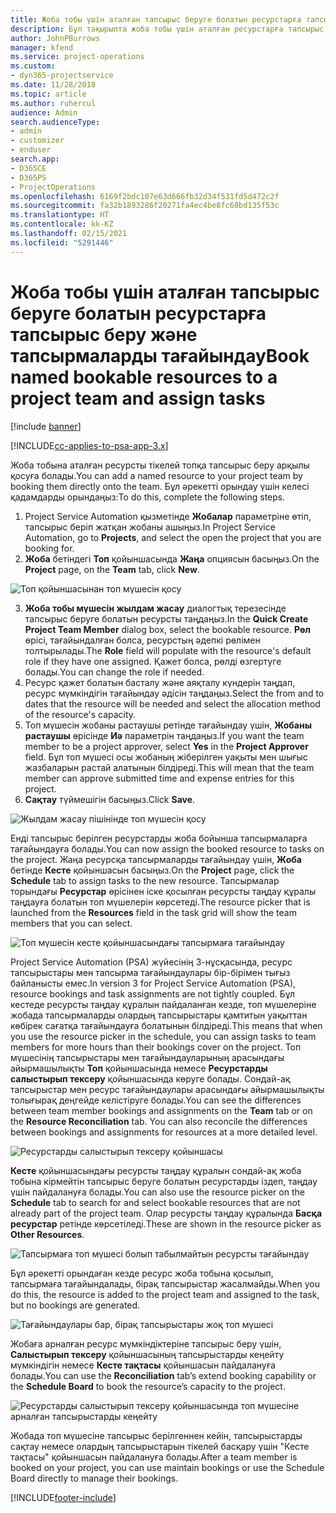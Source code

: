 ```yaml
---
title: Жоба тобы үшін аталған тапсырыс беруге болатын ресурстарға тапсырыс беру және тапсырмаларды тағайындау
description: Бұл тақырыпта жоба тобы үшін аталған ресурстарға тапсырыс беру және оларды тапсырмаларға тағайындау жолдары туралы ақпарат берілген.
author: JohnPBurrows
manager: kfend
ms.service: project-operations
ms.custom:
- dyn365-projectservice
ms.date: 11/28/2018
ms.topic: article
ms.author: ruhercul
audience: Admin
search.audienceType:
- admin
- customizer
- enduser
search.app:
- D365CE
- D365PS
- ProjectOperations
ms.openlocfilehash: 6169f2bdc107e63d666fb32d34f531fd5d472c2f
ms.sourcegitcommit: fa32b1893286f20271fa4ec4be8fc68bd135f53c
ms.translationtype: HT
ms.contentlocale: kk-KZ
ms.lasthandoff: 02/15/2021
ms.locfileid: "5291446"
---
```

# <a name="book-named-bookable-resources-to-a-project-team-and-assign-tasks"></a><span data-ttu-id="36815-103">Жоба тобы үшін аталған тапсырыс беруге болатын ресурстарға тапсырыс беру және тапсырмаларды тағайындау</span><span class="sxs-lookup"><span data-stu-id="36815-103">Book named bookable resources to a project team and assign tasks</span></span> 

[!include [banner](../includes/psa-now-project-operations.md)]

[!INCLUDE[cc-applies-to-psa-app-3.x](../includes/cc-applies-to-psa-app-3x.md)]

<span data-ttu-id="36815-104">Жоба тобына аталған ресурсты тікелей топқа тапсырыс беру арқылы қосуға болады.</span><span class="sxs-lookup"><span data-stu-id="36815-104">You can  add a named resource to your project team by booking them directly onto the team.</span></span> <span data-ttu-id="36815-105">Бұл әрекетті орындау үшін келесі қадамдарды орындаңыз:</span><span class="sxs-lookup"><span data-stu-id="36815-105">To do this, complete the following steps.</span></span>

1. <span data-ttu-id="36815-106">Project Service Automation қызметінде **Жобалар** параметріне өтіп, тапсырыс беріп жатқан жобаны ашыңыз.</span><span class="sxs-lookup"><span data-stu-id="36815-106">In  Project Service Automation, go to **Projects**, and select the open the project that you are booking for.</span></span>
2. <span data-ttu-id="36815-107">**Жоба** бетіндегі **Топ** қойыншасында **Жаңа** опциясын басыңыз.</span><span class="sxs-lookup"><span data-stu-id="36815-107">On the **Project** page, on the **Team** tab, click **New**.</span></span> 

![Топ қойыншасынан топ мүшесін қосу](media/RM-how-to-1.png)

3. <span data-ttu-id="36815-109">**Жоба тобы мүшесін жылдам жасау** диалогтық терезесінде тапсырыс беруге болатын ресурсты таңдаңыз.</span><span class="sxs-lookup"><span data-stu-id="36815-109">In the **Quick Create Project Team Member** dialog box, select the bookable resource.</span></span> <span data-ttu-id="36815-110">**Рөл** өрісі, тағайындалған болса, ресурстың әдепкі рөлімен толтырылады.</span><span class="sxs-lookup"><span data-stu-id="36815-110">The **Role** field will populate with the resource's default role if they have one assigned.</span></span> <span data-ttu-id="36815-111">Қажет болса, рөлді өзгертуге болады.</span><span class="sxs-lookup"><span data-stu-id="36815-111">You can change the role if needed.</span></span> 
4. <span data-ttu-id="36815-112">Ресурс қажет болатын басталу және аяқталу күндерін таңдап, ресурс мүмкіндігін тағайындау әдісін таңдаңыз.</span><span class="sxs-lookup"><span data-stu-id="36815-112">Select the from and to dates that the resource will be needed and select the allocation method of the resource's capacity.</span></span> 
5. <span data-ttu-id="36815-113">Топ мүшесін жобаны растаушы ретінде тағайындау үшін, **Жобаны растаушы** өрісінде **Иә** параметрін таңдаңыз.</span><span class="sxs-lookup"><span data-stu-id="36815-113">If you want the team member to be a project approver, select **Yes** in the **Project Approver** field.</span></span> <span data-ttu-id="36815-114">Бұл топ мүшесі осы жобаның жіберілген уақыты мен шығыс жазбаларын растай алатынын білдіреді.</span><span class="sxs-lookup"><span data-stu-id="36815-114">This will mean that the team member can approve submitted time and expense entries for this project.</span></span> 
6. <span data-ttu-id="36815-115">**Сақтау** түймешігін басыңыз.</span><span class="sxs-lookup"><span data-stu-id="36815-115">Click **Save**.</span></span>

![Жылдам жасау пішінінде топ мүшесін қосу](media/RM-how-to-2.png)


<span data-ttu-id="36815-117">Енді тапсырыс берілген ресурстарды жоба бойынша тапсырмаларға тағайындауға болады.</span><span class="sxs-lookup"><span data-stu-id="36815-117">You can now assign the booked resource to tasks on the project.</span></span> <span data-ttu-id="36815-118">Жаңа ресурсқа тапсырмаларды тағайындау үшін, **Жоба** бетінде **Кесте** қойыншасын басыңыз.</span><span class="sxs-lookup"><span data-stu-id="36815-118">On the **Project** page, click the **Schedule** tab to assign tasks to the new resource.</span></span> <span data-ttu-id="36815-119">Тапсырмалар торындағы **Ресурстар** өрісінен іске қосылған ресурсты таңдау құралы таңдауға болатын топ мүшелерін көрсетеді.</span><span class="sxs-lookup"><span data-stu-id="36815-119">The resource picker that is launched from the **Resources** field in the task grid will show the team members that you can select.</span></span>

![Топ мүшесін кесте қойыншасындағы тапсырмаға тағайындау](media/RM-how-to-3.png)

<span data-ttu-id="36815-121">Project Service Automation (PSA) жүйесінің 3-нұсқасында, ресурс тапсырыстары мен тапсырма тағайындаулары бір-бірімен тығыз байланысты емес.</span><span class="sxs-lookup"><span data-stu-id="36815-121">In version 3 for Project Service Automation (PSA), resource bookings and task assignments are not tightly coupled.</span></span> <span data-ttu-id="36815-122">Бұл кестеде ресурсты таңдау құралын пайдаланған кезде, топ мүшелеріне жобада тапсырмаларды олардың тапсырыстары қамтитын уақыттан көбірек сағатқа тағайындауға болатынын білдіреді.</span><span class="sxs-lookup"><span data-stu-id="36815-122">This means that when you use the resource picker in the schedule, you can assign tasks to team members for more hours than their bookings cover on the project.</span></span>
<span data-ttu-id="36815-123">Топ мүшесінің тапсырыстары мен тағайындауларының арасындағы айырмашылықты **Топ** қойыншасында немесе **Ресурстарды салыстырып тексеру** қойыншасында көруге болады. Сондай-ақ тапсырыстар мен ресурс тағайындаулары арасындағы айырмашылықты толығырақ деңгейде келістіруге болады.</span><span class="sxs-lookup"><span data-stu-id="36815-123">You can see the differences between team member bookings and assignments on the **Team** tab or on the **Resource Reconciliation** tab. You can also reconcile the differences between bookings and assignments for resources at a more detailed level.</span></span>

![Ресурстарды салыстырып тексеру қойыншасы](media/RM-how-to-4.png)

<span data-ttu-id="36815-125">**Кесте** қойыншасындағы ресурсты таңдау құралын сондай-ақ жоба тобына кірмейтін тапсырыс беруге болатын ресурстарды іздеп, таңдау үшін пайдалануға болады.</span><span class="sxs-lookup"><span data-stu-id="36815-125">You can also use the resource picker on the **Schedule** tab to search for and select bookable resources that are not already part of the project team.</span></span> <span data-ttu-id="36815-126">Олар ресурсты таңдау құралында **Басқа ресурстар** ретінде көрсетіледі.</span><span class="sxs-lookup"><span data-stu-id="36815-126">These are shown in the resource picker as **Other Resources**.</span></span>

![Тапсырмаға топ мүшесі болып табылмайтын ресурсты тағайындау](media/RM-how-to-5.png)

<span data-ttu-id="36815-128">Бұл әрекетті орындаған кезде ресурс жоба тобына қосылып, тапсырмаға тағайындалады, бірақ тапсырыстар жасалмайды.</span><span class="sxs-lookup"><span data-stu-id="36815-128">When you do this, the resource is added to the project team and assigned to the task, but no bookings are generated.</span></span>

![Тағайындаулары бар, бірақ тапсырыстары жоқ топ мүшесі](media/RM-how-to-6.png)

<span data-ttu-id="36815-130">Жобаға арналған ресурс мүмкіндіктеріне тапсырыс беру үшін, **Салыстырып тексеру** қойыншасының тапсырыстарды кеңейту мүмкіндігін немесе **Кесте тақтасы** қойыншасын пайдалануға болады.</span><span class="sxs-lookup"><span data-stu-id="36815-130">You can use the **Reconciliation** tab’s extend booking capability or the **Schedule Board** to book the resource’s capacity to the project.</span></span>

![Ресурстарды салыстырып тексеру қойыншасында топ мүшесіне арналған тапсырыстарды кеңейту](media/RM-how-to-7.png)

<span data-ttu-id="36815-132">Жобада топ мүшесіне тапсырыс берілгеннен кейін, тапсырыстарды сақтау немесе олардың тапсырыстарын тікелей басқару үшін "Кесте тақтасы" қойыншасын пайдалануға болады.</span><span class="sxs-lookup"><span data-stu-id="36815-132">After a team member is booked on your project, you can use maintain bookings or use the Schedule Board directly to manage their bookings.</span></span>


[!INCLUDE[footer-include](../includes/footer-banner.md)]